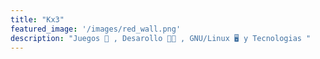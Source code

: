 ```yaml
---
title: "Kx3"
featured_image: '/images/red_wall.png'
description: "Juegos 🎯 , Desarollo 👨‍💻 , GNU/Linux 🖥️ y Tecnologias "
---
```


